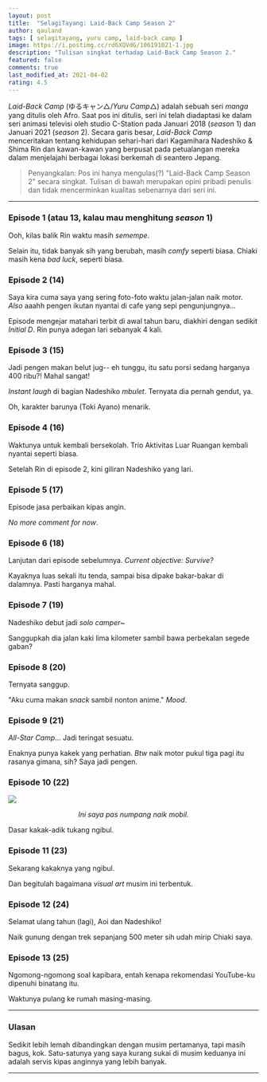 ```yaml
---
layout: post
title:  "SelagiTayang: Laid-Back Camp Season 2"
author: qauland
tags: [ selagitayang, yuru camp, laid-back camp ]
image: https://i.postimg.cc/rd6XQVdG/106191021-1.jpg
description: "Tulisan singkat terhadap Laid-Back Camp Season 2."
featured: false
comments: true
last_modified_at: 2021-04-02
rating: 4.5
---
```


*Laid-Back Camp* (ゆるキャン△/*Yuru Camp*△) adalah sebuah seri *manga* yang ditulis oleh Afro. Saat pos ini ditulis, seri ini telah diadaptasi ke dalam seri animasi televisi oleh studio C-Station pada Januari 2018 (*season* 1) dan Januari 2021 (*season* 2). Secara garis besar, *Laid-Back Camp* menceritakan tentang kehidupan sehari-hari dari Kagamihara Nadeshiko & Shima Rin dan kawan-kawan yang berpusat pada petualangan mereka dalam menjelajahi berbagai lokasi berkemah di seantero Jepang.

> Penyangkalan: Pos ini hanya mengulas(?) "Laid-Back Camp Season 2" secara singkat. Tulisan di bawah merupakan opini pribadi penulis dan tidak mencerminkan kualitas sebenarnya dari seri ini.

---

### Episode 1 (atau 13, kalau mau menghitung *season* 1)

Ooh, kilas balik Rin waktu masih *semempe*.

Selain itu, tidak banyak sih yang berubah, masih *comfy* seperti biasa. Chiaki masih kena *bad luck*, seperti biasa.

### Episode 2 (14)

Saya kira cuma saya yang sering foto-foto waktu jalan-jalan naik motor. *Also* aaahh pengen ikutan nyantai di cafe yang sepi pengunjungnya...

Episode mengejar matahari terbit di awal tahun baru, diakhiri dengan sedikit *Initial D*. Rin punya adegan lari sebanyak 4 kali.

### Episode 3 (15)

Jadi pengen makan belut jug-- eh tunggu, itu satu porsi sedang harganya 400 ribu?! Mahal sangat!

*Instant laugh* di bagian Nadeshiko *mbulet*. Ternyata dia pernah gendut, ya.

Oh, karakter barunya (Toki Ayano) menarik.

### Episode 4 (16)

Waktunya untuk kembali bersekolah. Trio Aktivitas Luar Ruangan kembali nyantai seperti biasa.

Setelah Rin di episode 2, kini giliran Nadeshiko yang lari.

### Episode 5 (17)

Episode jasa perbaikan kipas angin.

*No more comment for now*.

### Episode 6 (18)

Lanjutan dari episode sebelumnya. *Current objective: Survive?*

Kayaknya luas sekali itu tenda, sampai bisa dipake bakar-bakar di dalamnya. Pasti harganya mahal.

### Episode 7 (19)

Nadeshiko debut jadi *solo camper*~

Sanggupkah dia jalan kaki lima kilometer sambil bawa perbekalan segede gaban?

### Episode 8 (20)

Ternyata sanggup.

"Aku cuma makan *snack* sambil nonton anime." *Mood*.

### Episode 9 (21)

*All-Star Camp*... Jadi teringat sesuatu.

Enaknya punya kakek yang perhatian. *Btw* naik motor pukul tiga pagi itu rasanya gimana, sih? Saya jadi pengen.

### Episode 10 (22)

![](https://i.postimg.cc/FFZK2rHD/Screenshot-2021-03-12-08-58-08-90-2.png)

<p align="center"><i>Ini saya pas numpang naik mobil.</i></p>

Dasar kakak-adik tukang ngibul.

### Episode 11 (23)

Sekarang kakaknya yang ngibul.

Dan begitulah bagaimana *visual art* musim ini terbentuk.

### Episode 12 (24)

Selamat ulang tahun (lagi), Aoi dan Nadeshiko!

Naik gunung dengan trek sepanjang 500 meter sih udah mirip Chiaki saya.

### Episode 13 (25)

Ngomong-ngomong soal kapibara, entah kenapa rekomendasi YouTube-ku dipenuhi binatang itu.

Waktunya pulang ke rumah masing-masing.

---

### Ulasan

Sedikit lebih lemah dibandingkan dengan musim pertamanya, tapi masih bagus, kok. Satu-satunya yang saya kurang sukai di musim keduanya ini adalah servis kipas anginnya yang lebih banyak.

---
